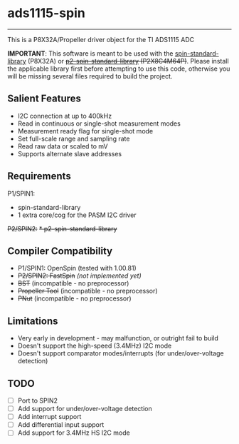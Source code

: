 # ads1115-spin 
--------------

This is a P8X32A/Propeller driver object for the TI ADS1115 ADC

**IMPORTANT**: This software is meant to be used with the [spin-standard-library](https://github.com/avsa242/spin-standard-library) (P8X32A) or ~~[p2-spin-standard-library](https://github.com/avsa242/p2-spin-standard-library) (P2X8C4M64P)~~. Please install the applicable library first before attempting to use this code, otherwise you will be missing several files required to build the project.

## Salient Features

* I2C connection at up to 400kHz
* Read in continuous or single-shot measurement modes
* Measurement ready flag for single-shot mode
* Set full-scale range and sampling rate
* Read raw data or scaled to mV
* Supports alternate slave addresses

## Requirements

P1/SPIN1:
* spin-standard-library
* 1 extra core/cog for the PASM I2C driver

~~P2/SPIN2:~~
~~* p2-spin-standard-library~~

## Compiler Compatibility

* P1/SPIN1: OpenSpin (tested with 1.00.81)
* ~~P2/SPIN2: FastSpin~~ _(not implemented yet)_
* ~~BST~~ (incompatible - no preprocessor)
* ~~Propeller Tool~~ (incompatible - no preprocessor)
* ~~PNut~~ (incompatible - no preprocessor)

## Limitations

* Very early in development - may malfunction, or outright fail to build
* Doesn't support the high-speed (3.4MHz) I2C mode
* Doesn't support comparator modes/interrupts (for under/over-voltage detection)

## TODO

- [ ] Port to SPIN2
- [ ] Add support for under/over-voltage detection
- [ ] Add interrupt support
- [ ] Add differential input support
- [ ] Add support for 3.4MHz HS I2C mode
